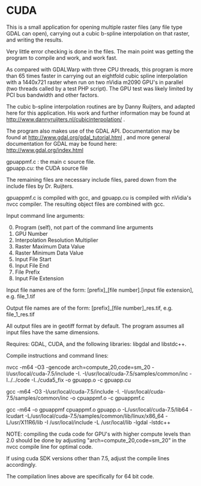 # CUDA

This is a small application for opening multiple raster files (any file 
type GDAL can open), carrying out a cubic b-spline interpolation on that
raster, and writing the results.

Very little error checking is done in the files. The main point was getting 
the program to compile and work, and work fast.

As compared with GDALWarp with three CPU threads, this program is more than 
65 times faster in carrying out an eightfold cubic spline interpolation with a 
1440x721 raster when run on two nVidia m2090 GPU's in parallel (two threads 
called by a test PHP script). The GPU test was likely limited by PCI bus 
bandwidth and other factors.

The cubic b-spline interpolation routines are by Danny Ruijters, and adapted here for 
this application. His work and further information may be found at 
http://www.dannyruijters.nl/cubicinterpolation/ .

The program also makes use of the GDAL API. Documentation may be found at 
http://www.gdal.org/gdal_tutorial.html , and more general documentation for GDAL 
may be found here: http://www.gdal.org/index.html

gpuappmf.c : the main c source file.<br>
gpuapp.cu:    the CUDA source file

The remaining files are necessary include files, pared down from the include files by Dr. 
Ruijters.

gpuappmf.c is compiled with gcc, and gpuapp.cu is compiled with nVidia's nvcc compiler. 
The resulting object files are combined with gcc.

Input command line arguments:

0) Program (self), not part of the command line arguments<br>
1) GPU Number<br>
2) Interpolation Resolution Multiplier<br>
3) Raster Maximum Data Value<br>
4) Raster Minimum Data Value<br>
5) Input File Start<br>
6) Input File End<br>
7) File Prefix<br>
8) Input File Extension<br>

Input file names are of the form: 
[prefix]_[file number].[input file extension], e.g. file_1.tif

Output file names are of the form:
[prefix]_[file number]_res.tif, e.g. file_1_res.tif

All output files are in geotiff format by default. The program assumes all input files 
have the same dimensions.


Requires: GDAL, CUDA, and the following libraries:  libgdal and libstdc++.

Compile instructions and command lines:

nvcc -m64 -O3 -gencode arch=compute_20,code=sm_20 -I/usr/local/cuda-7.5/include -I. -I/usr/local/cuda-7.5/samples/common/inc -I../../code -I../cuda5_fix -o gpuapp.o -c gpuapp.cu

gcc -m64  -O3 -I/usr/local/cuda-7.5/include -I. -I/usr/local/cuda-7.5/samples/common/inc -o cpuappmf.o -c gpuappmf.c

gcc -m64 -o gpuappmf cpuappmf.o gpuapp.o -L/usr/local/cuda-7.5/lib64 -lcudart -L/usr/local/cuda-7.5/samples/common/lib/linux/x86_64
-L/usr/X11R6/lib -I /usr/local/include -L /usr/local/lib -lgdal -lstdc++

NOTE: compiling the cuda code for GPU's with higher compute levels than 2.0 should be done by adjusting "arch=compute_20,code=sm_20" in
the nvcc compile line for optimal code.

If using cuda SDK versions other than 7.5, adjust the compile lines accordingly.

The compilation lines above are specifically for 64 bit code.
